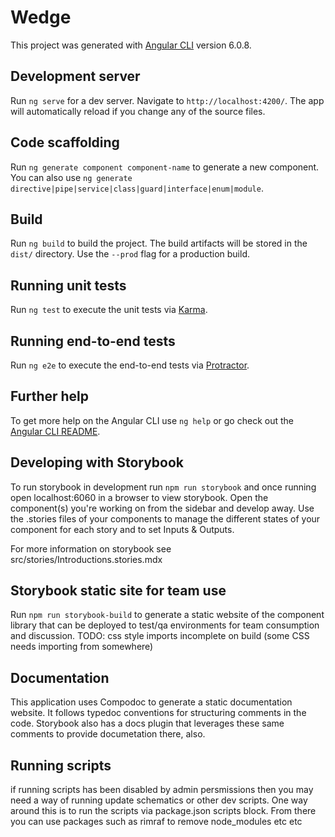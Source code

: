 # Wedge

This project was generated with [Angular CLI](https://github.com/angular/angular-cli) version 6.0.8.

## Development server

Run `ng serve` for a dev server. Navigate to `http://localhost:4200/`. The app will automatically reload if you change any of the source files.

## Code scaffolding

Run `ng generate component component-name` to generate a new component. You can also use `ng generate directive|pipe|service|class|guard|interface|enum|module`.

## Build

Run `ng build` to build the project. The build artifacts will be stored in the `dist/` directory. Use the `--prod` flag for a production build.

## Running unit tests

Run `ng test` to execute the unit tests via [Karma](https://karma-runner.github.io).

## Running end-to-end tests

Run `ng e2e` to execute the end-to-end tests via [Protractor](http://www.protractortest.org/).

## Further help

To get more help on the Angular CLI use `ng help` or go check out the [Angular CLI README](https://github.com/angular/angular-cli/blob/master/README.md).


## Developing with Storybook

To run storybook in development run `npm run storybook` and once running open localhost:6060 in a browser to view storybook.  Open the component(s) you're working on from the sidebar and develop away. Use the .stories files of your components to manage the different states of your component for each story and to set Inputs & Outputs.

For more information on storybook see src/stories/Introductions.stories.mdx

## Storybook static site for team use
Run `npm run storybook-build` to generate a static website of the component library that can be deployed to test/qa environments for team consumption and discussion. TODO: css style imports incomplete on build (some CSS needs importing from somewhere)

## Documentation

This application uses Compodoc to generate a static documentation website.  It follows typedoc conventions for structuring comments in the code.
Storybook also has a docs plugin that leverages these same comments to provide documetation there, also.

## Running scripts
if running scripts has been disabled by admin persmissions then you may need a way of running update schematics or other dev scripts. One way around this is to run the scripts via package.json scripts block. From there you can use packages such as rimraf to remove node_modules etc etc